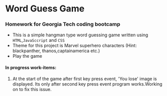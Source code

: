 # Word Guess Game
### Homework for Georgia Tech coding bootcamp
* This is a simple hangman type word guessing game written using `HTML`,`JavaSccript` and `CSS`
* Theme for this project is Marvel superhero characters (Hint: blackpanther, thanos,captainamerica etc.)
* Play the game

#### In progress work-items:
1. At the start of the game after first key press event, 'You lose' image is displayed. Its only after second key press event program works.Working on to fix this issue.
